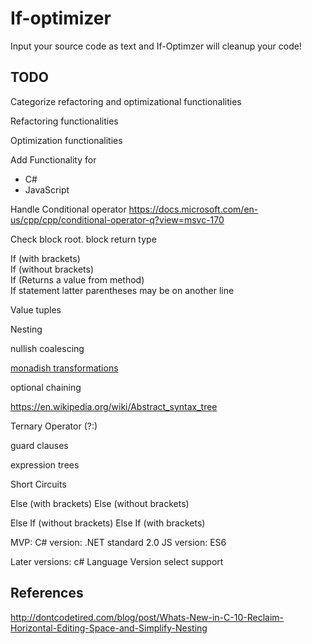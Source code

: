 # If-optimizer
Input your source code as text and If-Optimzer will cleanup your code!

## TODO

Categorize refactoring and optimizational functionalities

Refactoring functionalities

Optimization functionalities

Add Functionality for
- C#
- JavaScript


Handle Conditional operator
https://docs.microsoft.com/en-us/cpp/cpp/conditional-operator-q?view=msvc-170

Check block root. block return type

If (with brackets)  
If (without brackets)  
If (Returns a value from method)  
If statement latter parentheses may be on another line

Value tuples

Nesting

nullish coalescing

[monadish transformations](https://youtu.be/C2w45qRc3aU?t=255)

optional chaining

https://en.wikipedia.org/wiki/Abstract_syntax_tree

Ternary Operator (?:)

guard clauses

expression trees

Short Circuits

Else (with brackets)
Else (without brackets)

Else If (without brackets)
Else If (with brackets)

MVP: 
C# version: .NET standard 2.0
JS version: ES6 

Later versions:
c# Language Version select support

## References

http://dontcodetired.com/blog/post/Whats-New-in-C-10-Reclaim-Horizontal-Editing-Space-and-Simplify-Nesting
